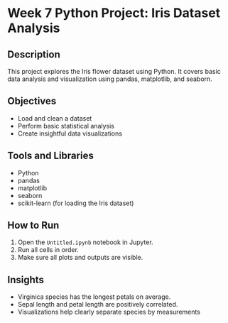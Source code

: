 # Week 7 Python Project: Iris Dataset Analysis

## Description
This project explores the Iris flower dataset using Python. It covers basic data analysis and visualization using pandas, matplotlib, and seaborn.

## Objectives
- Load and clean a dataset
- Perform basic statistical analysis
- Create insightful data visualizations

## Tools and Libraries
- Python
- pandas
- matplotlib
- seaborn
- scikit-learn (for loading the Iris dataset)

## How to Run
1. Open the `Untitled.ipynb` notebook in Jupyter.
2. Run all cells in order.
3. Make sure all plots and outputs are visible.

## Insights
- Virginica species has the longest petals on average.
- Sepal length and petal length are positively correlated.
- Visualizations help clearly separate species by measurements
